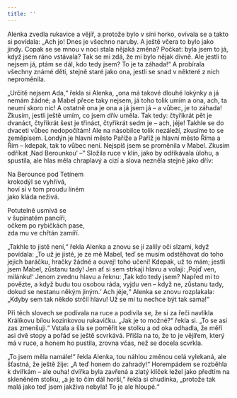 ```yaml
---
title: ''
---
```


Alenka zvedla rukavice a vějíř, a protože bylo v síni horko, ovívala se a takto si povídala: „Ach jo! Dnes je všechno naruby. A ještě včera to bylo jako jindy. Copak se se mnou v noci stala nějaká změna? Počkat: byla jsem to já, když jsem ráno vstávala? Tak se mi zdá, že mi bylo nějak divně. Ale jestli to nejsem já, ptám se dál, kdo tedy jsem? To je ta záhada!“ A probírala všechny známé děti, stejně staré jako ona, jestli se snad v některé z nich neproměnila.

„Určitě nejsem Ada,“ řekla si Alenka, „ona má takové dlouhé lokýnky a já nemám žádné; a Mabel přece taky nejsem, já toho tolik umím a ona, ach, ta neumí skoro nic! A ostatně ona je ona a já jsem já – a vůbec, je to záhada! Zkusím, jestli ještě umím, co jsem dřív uměla. Tak tedy: čtyřikrát pět je dvanáct, čtyřikrát šest je třináct, čtyřikrát sedm je – ach, jéje! Takhle se do dvaceti vůbec nedopočítám! Ale na násobilce tolik nezáleží, zkusíme to se zeměpisem. Londýn je hlavní město Paříže a Paříž je hlavní město Říma a Řím – kdepak, tak to vůbec není. Nejspíš jsem se proměnila v Mabel. Zkusím odříkat ‚Nad Berounkou‘ –“ Složila ruce v klín, jako by odříkávala úlohu, a spustila, ale hlas měla chraplavý a cizí a slova nezněla stejně jako dřív:

Na Berounce pod Tetínem  
krokodýl se vyhřívá,  
hoví si v tom proudu líném  
jako kláda neživá.

Potutelně usmívá se  
v šupinatém pancíři,  
očkem po rybičkách pase,  
zda mu ve chřtán zamíří.

„Takhle to jistě není,“ řekla Alenka a znovu se jí zalily oči slzami, když povídala: „To už je jisté, je ze mě Mabel, teď se musím odstěhovat do toho jejich baráčku, hračky žádné a ouvej! toho učení! Kdepak, už to mám; jestli jsem Mabel, zůstanu tady! Jen ať si sem strkají hlavu a volají: ‚Pojď ven, milánku!‘ Jenom zvednu hlavu a řeknu: ‚Tak kdo tedy jsem? Napřed mi to povězte, a když budu tou osobou ráda, vyjdu ven – když ne, zůstanu tady, dokud se nestanu někým jiným.‘ Ach jéje,“ Alenka se znovu rozplakala: „Kdyby sem tak někdo strčil hlavu! Už se mi tu nechce být tak sama!“

Při těch slovech se podívala na ruce a podivila se, že si za řeči navlíkla Králíkovu bílou kozinkovou rukavičku. „Jak je to možné?“ řekla si. „To se asi zas zmenšuji.“ Vstala a šla se poměřit ke stolku a od oka odhadla, že měří asi dvě stopy a pořád se ještě scvrkává. Přišla na to, že to je vějířem, který má v ruce, a honem ho pustila, zrovna včas, než se docela scvrkla.

„To jsem měla namále!“ řekla Alenka, tou náhlou změnou celá vylekaná, ale šťastná, že ještě žije: „A teď honem do zahrady!“ Horempádem se rozběhla k dvířkám – ale ouha! dvířka byla zavřená a zlatý klíček ležel jako předtím na skleněném stolku, „a je to čím dál horší,“ řekla si chudinka, „protože tak malá jako teď jsem jakživa nebyla! To je ale hloupé.“
